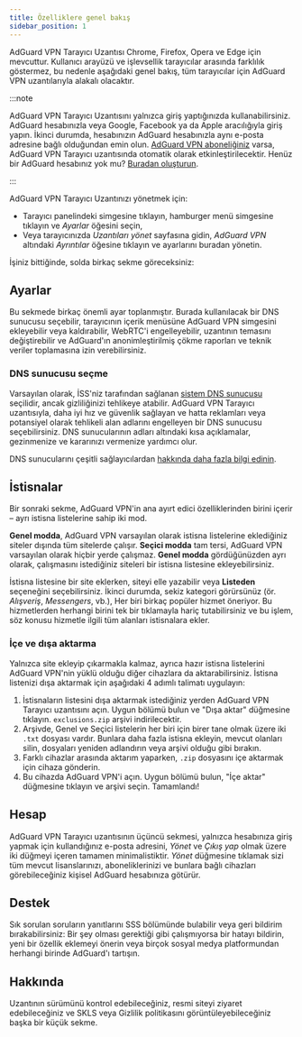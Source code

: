 ```yaml
---
title: Özelliklere genel bakış
sidebar_position: 1
---
```


AdGuard VPN Tarayıcı Uzantısı Chrome, Firefox, Opera ve Edge için mevcuttur. Kullanıcı arayüzü ve işlevsellik tarayıcılar arasında farklılık göstermez, bu nedenle aşağıdaki genel bakış, tüm tarayıcılar için AdGuard VPN uzantılarıyla alakalı olacaktır.

:::note

AdGuard VPN Tarayıcı Uzantısını yalnızca giriş yaptığınızda kullanabilirsiniz. AdGuard hesabınızla veya Google, Facebook ya da Apple aracılığıyla giriş yapın. İkinci durumda, hesabınızın AdGuard hesabınızla aynı e-posta adresine bağlı olduğundan emin olun. [AdGuard VPN aboneliğiniz](/general/subscription) varsa, AdGuard VPN Tarayıcı uzantısında otomatik olarak etkinleştirilecektir. Henüz bir AdGuard hesabınız yok mu? [Buradan oluşturun](https://auth.adguard.com/registration.html).

:::

AdGuard VPN Tarayıcı Uzantınızı yönetmek için:

- Tarayıcı panelindeki simgesine tıklayın, hamburger menü simgesine tıklayın ve *Ayarlar* öğesini seçin,
- Veya tarayıcınızda *Uzantıları yönet* sayfasına gidin, *AdGuard VPN* altındaki *Ayrıntılar* öğesine tıklayın ve ayarlarını buradan yönetin.

İşiniz bittiğinde, solda birkaç sekme göreceksiniz:

## Ayarlar

Bu sekmede birkaç önemli ayar toplanmıştır. Burada kullanılacak bir DNS sunucusu seçebilir, tarayıcının içerik menüsüne AdGuard VPN simgesini ekleyebilir veya kaldırabilir, WebRTC'i engelleyebilir, uzantının temasını değiştirebilir ve AdGuard'ın anonimleştirilmiş çökme raporları ve teknik veriler toplamasına izin verebilirsiniz.

### DNS sunucusu seçme

Varsayılan olarak, İSS'niz tarafından sağlanan [sistem DNS sunucusu](https://adguard-dns.io/kb/general/dns-filtering/#what-is-dns) seçilidir, ancak gizliliğinizi tehlikeye atabilir. AdGuard VPN Tarayıcı uzantısıyla, daha iyi hız ve güvenlik sağlayan ve hatta reklamları veya potansiyel olarak tehlikeli alan adlarını engelleyen bir DNS sunucusu seçebilirsiniz. DNS sunucularının adları altındaki kısa açıklamalar, gezinmenize ve kararınızı vermenize yardımcı olur.

DNS sunucularını çeşitli sağlayıcılardan [hakkında daha fazla bilgi edinin](https://adguard-dns.io/kb/general/dns-providers/).

## İstisnalar

Bir sonraki sekme, AdGuard VPN'in ana ayırt edici özelliklerinden birini içerir – ayrı istisna listelerine sahip iki mod.

**Genel modda**, AdGuard VPN varsayılan olarak istisna listelerine eklediğiniz siteler dışında tüm sitelerde çalışır. **Seçici modda** tam tersi, AdGuard VPN varsayılan olarak hiçbir yerde çalışmaz. **Genel modda** gördüğünüzden ayrı olarak, çalışmasını istediğiniz siteleri bir istisna listesine ekleyebilirsiniz.

İstisna listesine bir site eklerken, siteyi elle yazabilir veya **Listeden** seçeneğini seçebilirsiniz. İkinci durumda, sekiz kategori görürsünüz (ör. *Alışveriş*, *Messengers*, vb.), Her biri birkaç popüler hizmet öneriyor. Bu hizmetlerden herhangi birini tek bir tıklamayla hariç tutabilirsiniz ve bu işlem, söz konusu hizmetle ilgili tüm alanları istisnalara ekler.

### İçe ve dışa aktarma

Yalnızca site ekleyip çıkarmakla kalmaz, ayrıca hazır istisna listelerini AdGuard VPN'nin yüklü olduğu diğer cihazlara da aktarabilirsiniz. İstisna listenizi dışa aktarmak için aşağıdaki 4 adımlı talimatı uygulayın:

1. İstisnaların listesini dışa aktarmak istediğiniz yerden AdGuard VPN Tarayıcı uzantısını açın. Uygun bölümü bulun ve "Dışa aktar" düğmesine tıklayın. `exclusions.zip` arşivi indirilecektir.
1. Arşivde, Genel ve Seçici listelerin her biri için birer tane olmak üzere iki `.txt` dosyası vardır. Bunlara daha fazla istisna ekleyin, mevcut olanları silin, dosyaları yeniden adlandırın veya arşivi olduğu gibi bırakın.
1. Farklı cihazlar arasında aktarım yaparken, `.zip` dosyasını içe aktarmak için cihaza gönderin.
1. Bu cihazda AdGuard VPN'i açın. Uygun bölümü bulun, "İçe aktar" düğmesine tıklayın ve arşivi seçin. Tamamlandı!

## Hesap

AdGuard VPN Tarayıcı uzantısının üçüncü sekmesi, yalnızca hesabınıza giriş yapmak için kullandığınız e-posta adresini, *Yönet* ve *Çıkış yap* olmak üzere iki düğmeyi içeren tamamen minimalistiktir. *Yönet* düğmesine tıklamak sizi tüm mevcut lisanslarınızı, aboneliklerinizi ve bunlara bağlı cihazları görebileceğiniz kişisel AdGuard hesabınıza götürür.

## Destek

Sık sorulan soruların yanıtlarını SSS bölümünde bulabilir veya geri bildirim bırakabilirsiniz: Bir şey olması gerektiği gibi çalışmıyorsa bir hatayı bildirin, yeni bir özellik eklemeyi önerin veya birçok sosyal medya platformundan herhangi birinde AdGuard'ı tartışın.

## Hakkında

Uzantının sürümünü kontrol edebileceğiniz, resmi siteyi ziyaret edebileceğiniz ve SKLS veya Gizlilik politikasını görüntüleyebileceğiniz başka bir küçük sekme.
